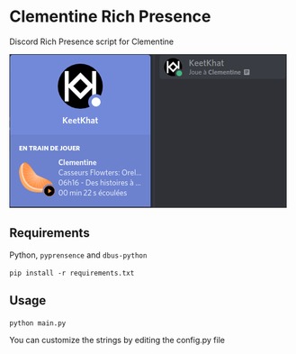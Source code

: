 # Clementine Rich Presence

Discord Rich Presence script for Clementine

![Playing a song](clementine-rich-presence1.png)

## Requirements

Python, `pyprensence` and `dbus-python`

`pip install -r requirements.txt`

## Usage

`python main.py`

You can customize the strings by editing the config.py file
